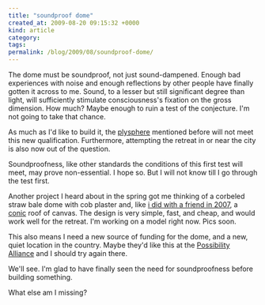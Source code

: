 ```yaml
---
title: "soundproof dome"
created_at: 2009-08-20 09:15:32 +0000
kind: article
category: 
tags: 
permalink: /blog/2009/08/soundproof-dome/
---
```


The dome must be soundproof, not just sound-dampened. Enough bad experiences with noise and enough reflections by other people have finally gotten it across to me. Sound, to a lesser but still significant degree than light, will sufficiently stimulate consciousness's fixation on the gross dimension. How much? Maybe enough to ruin a test of the conjecture. I'm not going to take that chance.

As much as I'd like to build it, the [plysphere][1] mentioned before will not meet this new qualification. Furthermore, attempting the retreat in or near the city is also now out of the question.

Soundproofness, like other standards the conditions of this first test will meet, may prove non-essential. I hope so. But I will not know till I go through the test first.

Another project I heard about in the spring got me thinking of a corbeled straw bale dome with cob plaster and, like [i did with a friend in 2007][2], a [conic][3] roof of canvas. The design is very simple, fast, and cheap, and would work well for the retreat. I'm working on a model right now. Pics soon.

This also means I need a new source of funding for the dome, and a new, quiet location in the country. Maybe they'd like this at the [Possibility Alliance][4] and I should try again there.

We'll see. I'm glad to have finally seen the need for soundproofness before building something.

What else am I missing?

   [1]: /blog/2009/07/spheres-for-darkness-retreats/
   [2]: http://andrewdurham.shutterfly.com/172
   [3]: http://conicshelter.com
   [4]: http://planetsave.com/blog/2008/10/01/radical-simplicity-living-car-free-petroleum-free-and-electricity-free-at-the-possibility-alliance/
